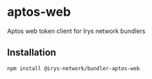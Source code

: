 # aptos-web

Aptos web token client for Irys network bundlers

## Installation

```sh
npm install @irys-network/bundler-aptos-web
```

